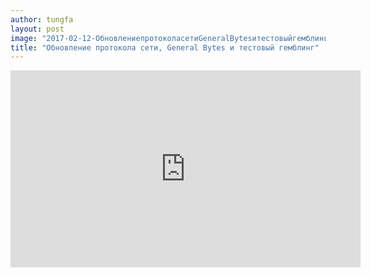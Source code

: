 ```yaml
---
author: tungfa
layout: post
image: "2017-02-12-ОбновлениепротоколасетиGeneralBytesитестовыйгемблинг.png"
title: "Обновление протокола сети, General Bytes и тестовый гемблинг"
---
```

<!DOCTYPE html>
<html>
<body>

<iframe src="https://youtube.com/embed/nSUMA8vj2iA”?hl=ru&amp;cc_lang_pref=cncc_load_policy=1" width="560" height="315" frameborder="0" allowfullscreen="allowfullscreen"></iframe>

</body>
</html>
